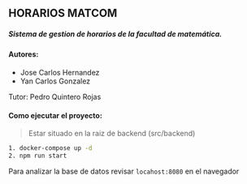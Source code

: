 ## HORARIOS MATCOM

##### Sistema de gestion de horarios de la facultad de matemática.

#### Autores:

- Jose Carlos Hernandez
- Yan Carlos Gonzalez

Tutor: Pedro Quintero Rojas

#### Como ejecutar el proyecto:

> Estar situado en la raiz de backend (src/backend)

```bash
1. docker-compose up -d
2. npm run start
```

Para analizar la base de datos revisar `locahost:8080` en el navegador